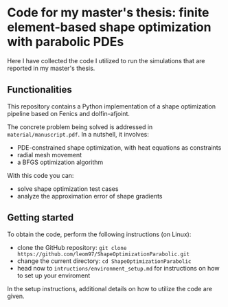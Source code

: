 # Code for my master's thesis: finite element-based shape optimization with parabolic PDEs

Here I have collected the code I utilized to run the simulations that are reported in my master's thesis.

## Functionalities

This repository contains a Python implementation of a shape optimization pipeline based on Fenics and dolfin-afjoint.

The concrete problem being solved is addressed in `material/manuscript.pdf`. In a nutshell, it involves:
- PDE-constrained shape optimization, with heat equations as constraints
- radial mesh movement
- a BFGS optimization algorithm

With this code you can:
- solve shape optimization test cases
- analyze the approximation error of shape gradients

## Getting started

To obtain the code, perform the following instructions (on Linux):
- clone the GitHub repository: `git clone https://github.com/leom97/ShapeOptimizationParabolic.git`
- change the current directory: `cd ShapeOptimizationParabolic`
- head now to `intructions/environment_setup.md` for instructions on how to set up your enviroment

In the setup instructions, additional details on how to utilize the code are given.
